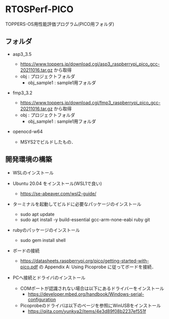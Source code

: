 # RTOSPerf-PICO
TOPPERS-OS用性能評価プログラム(PICO用フォルダ)


## フォルダ
- asp3_3.5
	- https://www.toppers.jp/download.cgi/asp3_raspberrypi_pico_gcc-20211016.tar.gz から取得
	- obj : プロジェクトフォルダ
		- obj_sample1 : sample1用フォルダ

- fmp3_3.2
	- https://www.toppers.jp/download.cgi/fmp3_raspberrypi_pico_gcc-20211016.tar.gz から取得
	- obj : プロジェクトフォルダ
		- obj_sample1 : sample1用フォルダ

- openocd-w64
	- MSYS2でビルドしたもの．

## 開発環境の構築
- WSLのインストール
 - Ubuntu 20.04 をインストール(WSL1で良い)
 	- https://se-abeaver.com/wsl2-guide/
 - ターミナルを起動してビルドに必要なパッケージのインストール
	- sudo apt update
	- sudo apt install -y build-essential gcc-arm-none-eabi ruby git
 - rubyのパッケージのインストール
	- sudo gem install shell

- ボードの接続
	- https://datasheets.raspberrypi.org/pico/getting-started-with-pico.pdf の Appendix A: Using Picoprobe に従ってボードを接続．

- PCへ接続とドライバのインストール
	- COMポートが認識されない場合は以下にあるドライバーをインストール
		- https://developer.mbed.org/handbook/Windows-serial-configuration
	- Picoprobeのドライバは以下のページを参照にWinUSBをインストール
 		- https://qiita.com/yunkya2/items/4e3d89f08b2237ef551f